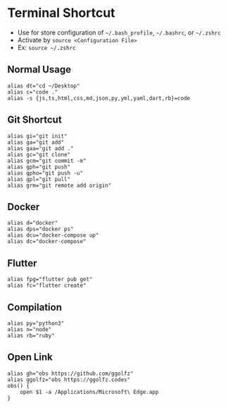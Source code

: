 # Terminal Shortcut

- Use for store configuration of `~/.bash_profile`, `~/.bashrc`, or `~/.zshrc`
- Activate by `source <Configuration File>` 
- Ex: `source ~/.zshrc`

## Normal Usage

```
alias dt="cd ~/Desktop"
alias c="code ."
alias -s {js,ts,html,css,md,json,py,yml,yaml,dart,rb}=code
```

## Git Shortcut

```
alias gi="git init"
alias ga="git add"
alias gaa="git add ."
alias gc="git clone"
alias gcm="git commit -m"
alias gph="git push"
alias gpho="git push -u"
alias gpl="git pull"
alias grm="git remote add origin"
```

## Docker

```
alias d="docker"
alias dps="docker ps"
alias dcu="docker-compose up"
alias dc="docker-compose"
```

## Flutter
```
alias fpg="flutter pub get"
alias fc="flutter create"
```

## Compilation
```
alias py="python3"
alias n="node"
alias rb="ruby"
```

## Open Link
```
alias gh="obs https://github.com/ggolfz"
alias ggolfz="obs https://ggolfz.codes"
obs() {
    open $1 -a /Applications/Microsoft\ Edge.app
}
```
